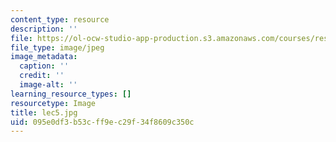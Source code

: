 ```yaml
---
content_type: resource
description: ''
file: https://ol-ocw-studio-app-production.s3.amazonaws.com/courses/res-18-005-highlights-of-calculus-spring-2010/095e0df3b53cff9ec29f34f8609c350c_lec5.jpg
file_type: image/jpeg
image_metadata:
  caption: ''
  credit: ''
  image-alt: ''
learning_resource_types: []
resourcetype: Image
title: lec5.jpg
uid: 095e0df3-b53c-ff9e-c29f-34f8609c350c
---
```

